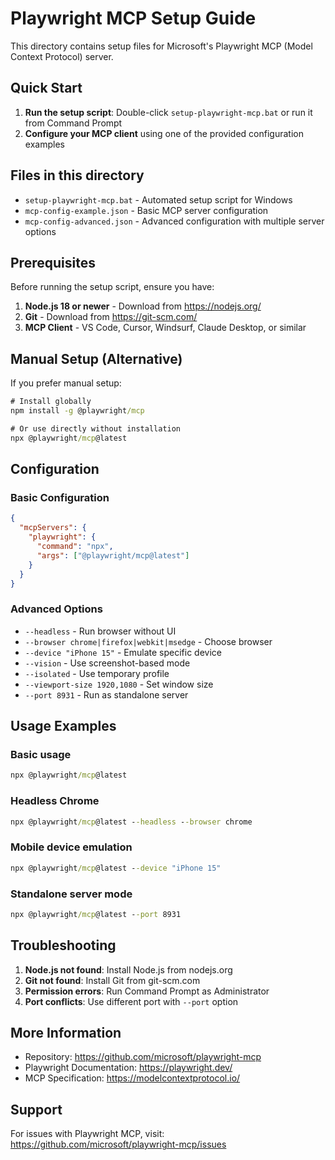 # Playwright MCP Setup Guide

This directory contains setup files for Microsoft's Playwright MCP (Model Context Protocol) server.

## Quick Start

1. **Run the setup script**: Double-click `setup-playwright-mcp.bat` or run it from Command Prompt
2. **Configure your MCP client** using one of the provided configuration examples

## Files in this directory

- `setup-playwright-mcp.bat` - Automated setup script for Windows
- `mcp-config-example.json` - Basic MCP server configuration
- `mcp-config-advanced.json` - Advanced configuration with multiple server options

## Prerequisites

Before running the setup script, ensure you have:

1. **Node.js 18 or newer** - Download from https://nodejs.org/
2. **Git** - Download from https://git-scm.com/
3. **MCP Client** - VS Code, Cursor, Windsurf, Claude Desktop, or similar

## Manual Setup (Alternative)

If you prefer manual setup:

```cmd
# Install globally
npm install -g @playwright/mcp

# Or use directly without installation
npx @playwright/mcp@latest
```

## Configuration

### Basic Configuration
```json
{
  "mcpServers": {
    "playwright": {
      "command": "npx",
      "args": ["@playwright/mcp@latest"]
    }
  }
}
```

### Advanced Options
- `--headless` - Run browser without UI
- `--browser chrome|firefox|webkit|msedge` - Choose browser
- `--device "iPhone 15"` - Emulate specific device
- `--vision` - Use screenshot-based mode
- `--isolated` - Use temporary profile
- `--viewport-size 1920,1080` - Set window size
- `--port 8931` - Run as standalone server

## Usage Examples

### Basic usage
```cmd
npx @playwright/mcp@latest
```

### Headless Chrome
```cmd
npx @playwright/mcp@latest --headless --browser chrome
```

### Mobile device emulation
```cmd
npx @playwright/mcp@latest --device "iPhone 15"
```

### Standalone server mode
```cmd
npx @playwright/mcp@latest --port 8931
```

## Troubleshooting

1. **Node.js not found**: Install Node.js from nodejs.org
2. **Git not found**: Install Git from git-scm.com
3. **Permission errors**: Run Command Prompt as Administrator
4. **Port conflicts**: Use different port with `--port` option

## More Information

- Repository: https://github.com/microsoft/playwright-mcp
- Playwright Documentation: https://playwright.dev/
- MCP Specification: https://modelcontextprotocol.io/

## Support

For issues with Playwright MCP, visit:
https://github.com/microsoft/playwright-mcp/issues

